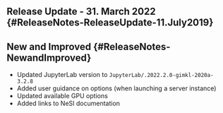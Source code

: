 Release Update - 31. March 2022 {#ReleaseNotes-ReleaseUpdate-11.July2019}
-------------------------------

New and Improved {#ReleaseNotes-NewandImproved}
----------------

-   Updated JupyterLab version
    to `JupyterLab/.2022.2.0-gimkl-2020a-3.2.8`
-   Added user guidance on options (when launching a server instance)
-   Updated available GPU options
-   Added links to NeSI documentation
